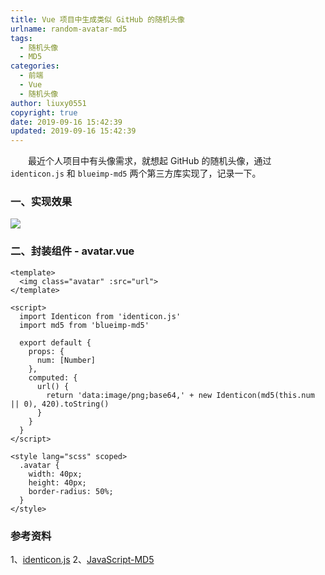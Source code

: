 ```yaml
---
title: Vue 项目中生成类似 GitHub 的随机头像
urlname: random-avatar-md5
tags:
  - 随机头像
  - MD5
categories:
  - 前端
  - Vue
  - 随机头像
author: liuxy0551
copyright: true
date: 2019-09-16 15:42:39
updated: 2019-09-16 15:42:39
---
```



　　最近个人项目中有头像需求，就想起 GitHub 的随机头像，通过 `identicon.js` 和 `blueimp-md5` 两个第三方库实现了，记录一下。
<!--more-->


### 一、实现效果

![](https://images-hosting.liuxianyu.cn/posts/random-avatar-md5/1.png)


### 二、封装组件 - avatar.vue

```
<template>
  <img class="avatar" :src="url">
</template>

<script>
  import Identicon from 'identicon.js'
  import md5 from 'blueimp-md5'

  export default {
    props: {
      num: [Number]
    },
    computed: {
      url() {
        return 'data:image/png;base64,' + new Identicon(md5(this.num || 0), 420).toString()
      }
    }
  }
</script>

<style lang="scss" scoped>
  .avatar {
    width: 40px;
    height: 40px;
    border-radius: 50%;
  }
</style>

```


### 参考资料

1、[identicon.js](https://github.com/stewartlord/identicon.js)
2、[JavaScript-MD5](https://github.com/blueimp/JavaScript-MD5)
